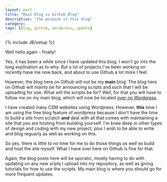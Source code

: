 ```yaml
---
layout: post
title: "Main Blog vs Github Blog"
description: "the purpose of this blog"
category: 
tags: [blog, github, wordpress, update]
---
```

{% include JB/setup %}

Well hello again - finally!

Yes, it has been a while since I have updated this blog. I won't go into the long explination as to why. But a lot of projects I've been working on recently have me now back, and about to use Github a lot more I feel. 

However, the blog here on Github will not be my **main** blog. The blog here on Github will mainly be for announcing scripts and such that I will be uploading for use. What will the scripts be for? Well, for that you will have to follow me on my main blog, which will now be located [over on Wordpress](http://https://illyionsaga.wordpress.com/).

<!--more-->

I have created many CSM websites using Wordpress. However, **this** time I am using the free blog feature of wordpress because I don't have the time to build a site from scratch **and** deal with all that comes with maintaining a site that you are hosting from building yourself. I'm knee deep in other types of design and coding with my new project, *plus* I wish to be able to write and blog reguarly as well as working on this.

So yes, there is little to no time for me to do those things *as well as* build and host the site myself. What I have over here on Github is fine for that.

Again, the blog posts here will be sporatic, mostly having to do with updating on any new sripts I upload into my repository, as well as giving tutorials for how to use the scripts. My main blog is where you should go for more frequent updates.  